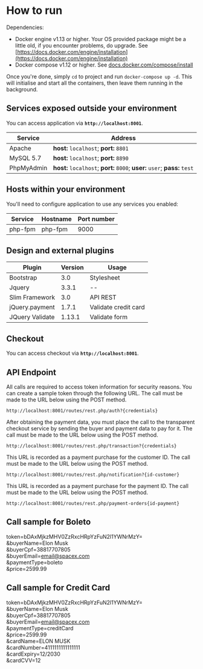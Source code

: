 # How to run #

Dependencies:

  * Docker engine v1.13 or higher. Your OS provided package might be a little old, if you encounter problems, do upgrade. See [https://docs.docker.com/engine/installation](https://docs.docker.com/engine/installation)
  * Docker compose v1.12 or higher. See [docs.docker.com/compose/install](https://docs.docker.com/compose/install/)

Once you're done, simply `cd` to project and run `docker-compose up -d`. This will initialise and start all the containers, then leave them running in the background.

## Services exposed outside your environment ##

You can access application via **`http://localhost:8001`**.

Service|Address
------|---------
Apache|**host:** `localhost`; **port:** `8801`
MySQL 5.7|**host:** `localhost`; **port:** `8890`
PhpMyAdmin|**host:** `localhost`; **port:** `8000`; **user:** `user`; **pass:** `test`

## Hosts within your environment ##

You'll need to configure application to use any services you enabled:

Service|Hostname|Port number
------|---------|-----------
php-fpm|php-fpm|9000

## Design and external plugins ##
Plugin|Version|Usage
------|---------|---------
Bootstrap|3.0|Stylesheet
Jquery|3.3.1|--
Slim Framework|3.0|API REST
jQuery.payment|1.7.1|Validate credit card
JQuery Validate|1.13.1|Validate form

## Checkout ##
You can access checkout via **`http://localhost:8001`**.

## API Endpoint ##
All calls are required to access token information for security reasons. You can create a sample token through the following URL. The call must be made to the URL below using the POST method.  
```
http://localhost:8001/routes/rest.php/auth?{credentials}
```

After obtaining the payment data, you must place the call to the transparent checkout service by sending the buyer and payment data to pay for it. The call must be made to the URL below using the POST method.  
```
http://localhost:8001/routes/rest.php/transaction?{credentials}
```
This URL is recorded as a payment purchase for the customer ID. The call must be made to the URL below using the POST method.  
```
http://localhost:8001/routes/rest.php/notification?{id-customer}
```
This URL is recorded as a payment purchase for the payment ID. The call must be made to the URL below using the POST method.  
```
http://localhost:8001/routes/rest.php/payment-orders{id-payment}
```

## Call sample for Boleto ##
token=bDAxMjkzMHV0ZzRxcHRpYzFuN2l1YWNrMzY=  
&buyerName=Elon Musk  
&buyerCpf=38817707805  
&buyerEmail=email@spacex.com  
&paymentType=boleto  
&price=2599.99  

## Call sample for Credit Card ##
token=bDAxMjkzMHV0ZzRxcHRpYzFuN2l1YWNrMzY=  
&buyerName=Elon Musk  
&buyerCpf=38817707805  
&buyerEmail=email@spacex.com  
&paymentType=creditCard  
&price=2599.99  
&cardName=ELON MUSK  
&cardNumber=4111111111111111  
&cardExpiry=12/2030  
&cardCVV=12
